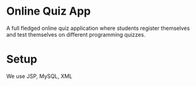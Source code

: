 # Online Quiz App
A full fledged online quiz application where students register themselves and test themselves on different programming quizzes.

# Setup
We use JSP, MySQL, XML
